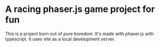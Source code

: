 # A racing phaser.js game project for fun

This is a project born out of pure boredom. It's made with phaser.js with typescript. It uses vite as a local development server.
